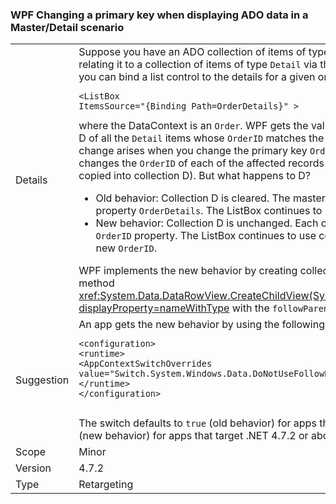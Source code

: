 ### WPF Changing a primary key when displaying ADO data in a Master/Detail scenario

|   |   |
|---|---|
|Details|Suppose you have an ADO collection of items of type <code>Order</code>, with a relation named &quot;OrderDetails&quot; relating it to a collection of items of type <code>Detail</code> via the primary key &quot;OrderID&quot;. In your WPF app, you can bind a list control to the details for a given order:<pre><code class="lang-xml">&lt;ListBox ItemsSource=&quot;{Binding Path=OrderDetails}&quot; &gt;&#13;&#10;</code></pre>where the DataContext is an <code>Order</code>. WPF gets the value of the <code>OrderDetails</code> property - a collection D of all the <code>Detail</code> items whose <code>OrderID</code> matches the <code>OrderID</code> of the master item.The behavior change arises when you change the primary key <code>OrderID</code> of the master item. ADO automatically changes the <code>OrderID</code> of each of the affected records in the Details collection (namely the ones copied into collection D).  But what happens to D?<ul><li>Old behavior:   Collection D is cleared.   The master item does <em>not</em> raise a change notification for property <code>OrderDetails</code>.  The ListBox continues to use collection D, which is now empty.</li><li>New behavior:  Collection D is unchanged.   Each of its items raises a change notification for the <code>OrderID</code> property.  The ListBox continues to use collection D, and displays the details with the new <code>OrderID</code>.</li></ul>WPF implements the new behavior by creating collection D in a different way:  by calling the ADO method <xref:System.Data.DataRowView.CreateChildView(System.Data.DataRelation,System.Boolean)?displayProperty=nameWithType> with the <code>followParent</code> argument set to <code>true</code>.|
|Suggestion|An app gets the new behavior by using the following AppContext switch.<pre><code class="lang-xml">&lt;configuration&gt;&#13;&#10;&lt;runtime&gt;&#13;&#10;&lt;AppContextSwitchOverrides value=&quot;Switch.System.Windows.Data.DoNotUseFollowParentWhenBindingToADODataRelation=false&quot;/&gt;&#13;&#10;&lt;/runtime&gt;&#13;&#10;&lt;/configuration&gt;&#13;&#10;&#13;&#10;</code></pre>The switch defaults to <code>true</code> (old behavior) for apps that target .NET 4.7.1 or below, and to <code>false</code> (new behavior) for apps that target .NET 4.7.2 or above.|
|Scope|Minor|
|Version|4.7.2|
|Type|Retargeting|

